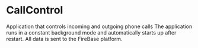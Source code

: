 # CallControl
Application that controls incoming and outgoing phone calls
The application runs in a constant background mode and automatically starts up after restart. 
All data is sent to the FireBase platform.
